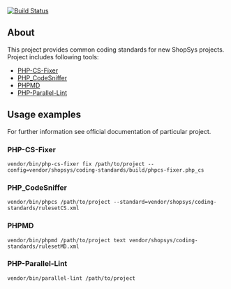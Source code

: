 [![Build Status](https://travis-ci.org/shopsys/coding-standards.svg?branch=master)](https://travis-ci.org/shopsys/coding-standards)

## About
This project provides common coding standards for new ShopSys projects.
Project includes following tools:
* [PHP-CS-Fixer](https://github.com/FriendsOfPHP/PHP-CS-Fixer)
* [PHP_CodeSniffer](https://github.com/squizlabs/PHP_CodeSniffer)
* [PHPMD](https://github.com/phpmd/phpmd)
* [PHP-Parallel-Lint](https://github.com/JakubOnderka/PHP-Parallel-Lint)

## Usage examples
For further information see official documentation of particular project.
### PHP-CS-Fixer
```
vendor/bin/php-cs-fixer fix /path/to/project --config=vendor/shopsys/coding-standards/build/phpcs-fixer.php_cs
```
### PHP_CodeSniffer
```
vendor/bin/phpcs /path/to/project --standard=vendor/shopsys/coding-standards/rulesetCS.xml
```
### PHPMD
```
vendor/bin/phpmd /path/to/project text vendor/shopsys/coding-standards/rulesetMD.xml
```
### PHP-Parallel-Lint
```
vendor/bin/parallel-lint /path/to/project
```
